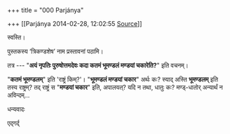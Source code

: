 +++
title = "000 Parjánya"

+++
[[Parjánya	2014-02-28, 12:02:55 [Source](https://groups.google.com/g/samskrita/c/KFBiIAS1j14)]]



स्वस्ति।  
  
पुस्तकस्य ‘त्रिकण्डशेष’ नाम प्रस्तावनां पठामि।  
  
तत्र --- "**अयं नृपतिः पुरुषोत्तमदेवः कदा कतमं भूमण्डलं मण्डयां चकारेति?**" इति वचनम्।  
  
"**कतमं भूमण्डलम्**" इति 'राष्ट्रं किम्?'। "**भूमण्डलं मण्डयां चकार**" अर्थः कः? स्याद् अस्ति **भूमण्डलम्** इति तस्य राष्ट्रम्? तद् राष्ट्रं स "**मण्डयां चकार**" इति, अपालयत्? यदि न तथा, धातुः कः? मण्ड्-धातोर् अन्यार्थं न अविन्दम्...  
  
धन्यवादः  
  
एद्गर्द्  


